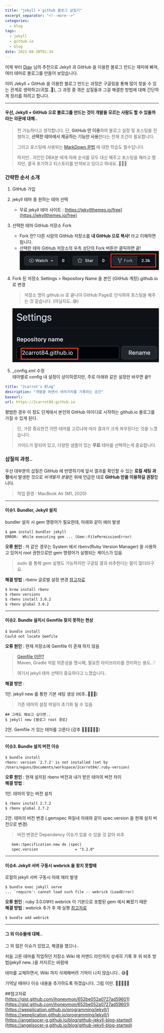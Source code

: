 ```yaml
---
title: "jekyll + github 블로그 삽질기"
excerpt_separator: "<!--more-->"
categories:
  - blog
tags:
  - jekyll
  - github.io
  - blog
date: 2021-08-30T01:34
---
```

어제 부터 [Djay](https://angelsocer-g.github.io/) 님의 추천으로 Jekyll 과 GitHub 을 이용한 블로그 만드는 재미에 빠져,
여러 테마로 블로그를 만들어 보았습니다.

이미 Jekyll + GitHub 을 이용한 블로그 만드는 과정은 구글링을 통해 많이 찾을 수 있는 관계로 생략하고(귀찮..🤢), 
그 과정 중 겪은 삽질들과 그걸 해결한 방법에 대해 간단하게 정리를 하려고 합니다.

---
  
#### 우선, Jekyll + GitHub 으로 블로그를 만드는 것이 개발을 모르는 사람도 할 수 있을까라는 의문에 대해..
> 전 가능하다고 생각합니다. 단, **GitHub 만 이용**하여 블로그 설정 및 포스팅을 진행하고, **선택한 테마에서 제공하는 기능만 사용**한다는 전제 조건이 필요합니다.
> 
> 그리고 포스팅에 사용되는 [MarkDown 문법](https://gist.github.com/ihoneymon/652be052a0727ad59601) 에 대한 학습도 필수입니다.
> 
> 하지만.. 지인인 DBA분 에게 아래 순서를 모두 대신 해주고 포스팅을 해라고 했지만, 결국 포기하고 티스토리를 만져보고 있다고 하네요..🤬🤬🤬

### 간략한 순서 소개
1. GitHub 가입
1. jekyll 테마 중 원하는 테마 선택  
   - 무료 jekyll 테마 사이트 : [https://jekyllthemes.io/free](https://jekyllthemes.io/free)  
1. 선택한 테마 GitHub 저장소 Fork
   - Fork 란? 다른 사람의 GitHub 저장소를 **내 GitHub 으로 복사!** 라고 이해하면 됩니다.
   - 선택한 테마 GitHub 저장소의 우측 상단의 Fork 버튼만 클릭하면 끝!   
   ![GitHub Fork](/images/posts/2021/08/github-fork.png)
1. Fork 된 저장소 Settings > Repository Name 을 본인 {GitHub 계정}.github.io 로 변경  
   > 저장소 명이 github.io 로 끝나야 GitHub Page로 인식하여 호스팅을 해주는 것 같습니다. (아닐지도..😅)  
   
   ![Repository Name 변경](/images/posts/2021/08/repository_rename.png)
1. _config.xml 수정  
 테마별로 config  내 설정이 상이하겠지만, 주로 아래와 같은 설정만 바꾸면 끝‼️ 
```yml
title: "2carrot's Blog"
description: "개발을 하면서 여러가지를 기록하는 공간"
baseurl: 
url: https://2carrot84.github.io 
```

평범한 경우 이 정도 단계에서 본인의 GitHub 아이디로 시작하는 github.io 블로그를 가질 수 있게 된다.
> 단, 가장 중요한건 어떤 테마를 고르냐에 따라 결과가 크게 좌우된다는 것을 느꼈습니다.
> 
> 가이드가 잘되어 있고, 다양한 샘플이 있는 **무료** 테마를 선택하는게 중요합니다.

### 삽질의 과정..
우선 대부분의 삽질은 GitHub 에 반영하기에 앞서 결과를 확인할 수 있는 **로컬 세팅 과정**에서 발생한 것으로 *비개발자 분들*은 위에 언급한 대로 **GitHub 만을 이용하길 권장**합니다.

> 작업 환경 : MacBook Air (M1, 2020)

---
#### 이슈1. Bundler, Jekyll 설치  
bundler 설치 시 gem 명령어가 필요한데, 아래와 같이 에러 발생
```shell
$ gem install bundler jekyll
ERROR:  While executing gem ... (Gem::FilePermissionError)
```
**오류 원인** : 저 같은 경우는 System 에서 rbenv(Ruby Version Manager) 을 사용하고 있어서 root 권한으로만 gem 명령어가 실행되는 케이스가 있음
> sudo 를 통해 gem 실행도 가능하지만 구글링 결과 비추한다는 말이 많더라구요.

**해결 방법** : rbenv 글로벌 설정 변경 [참고자료](https://jojoldu.tistory.com/288)
```shell
$ brew install rbenv
$ rbenv versions
$ rbenv install 3.0.2
$ rbenv global 3.0.2
```
---
#### 이슈2. Bundle 설치시 Gemfile 찾지 못하는 현상
```shell
$ bundle install
Could not locate Gemfile
```
**오류 원인** : 현재 저장소에 Gemfile 이 존재 하지 않음
> [Gemfile 이란?](https://ideveloper2.tistory.com/80)  
> Maven, Gradle 처럼 의존성을 명시해, 필요한 라이브러리를 관리하는 용도..❔
> 
> 여기서 jekyll 테마 선택이 중요하다고 느꼈습니다.. 

**해결 방안** :  

1안. jekyll new 를 통한 기본 세팅 생성 (비추..🙅🏻‍♂️)  
> 기존 테마의 설정 파일이 초기화 될 수 있음

```shell
## 그래도 해보고 싶다면..
$ jekyll new {블로그 root 경로}
```
2안. Gemfile 가 있는 테마를 고른다 (강추 👍🏼👍🏼👍🏼)

---
#### 이슈3. Bundle 설치 버전 이슈
```shell
$ bundle install
rbenv: version `2.7.2' is not installed (set by /Users/eguns/Documents/workspace/2carrot84/.ruby-version)
```
**오류 원인** : 현재 설치된 rbenv 버전과 내가 받은 테마의 버전 차이  
**해결 방법** : 

1안. 테마의 맞는 버전 설치
```shell
$ rbenv install 2.7.2
$ rbenv global 2.7.2
```

2안. 테마의 버전 변경 (.gemspec 파일내 아래와 같이 spec.version 을 현재 설치 버전으로 변경)
> 버전 변경은 Dependency 이슈가 있을 수 있을 것 같아 비추 

```shell
   Gem::Specification.new do |spec|
   spec.version                 = "3.2.0"
```
---
#### 이슈4. Jekyll 서버 구동시 webrick 을 찾지 못할때
로컬의 jekyll 서버 구동시 아래 에러 발생
```shell
$ bundle exec jekyll serve
... `require': cannot load such file -- webrick (LoadError)
```
**오류 원인** : ruby 3.0.0부터 webrick 이 기본으로 포함된 gem 에서 빠졌기 때문   
**해결 방법** : webrick 추가 후 재 실행 [참고자료](https://junho85.pe.kr/1850)
```shell
$ bundle add webrick
```
***
#### 그 외 이슈들에 대해..
그 외 많은 이슈가 있었고, 해결을 했으나.. 

처음 고른 테마를 작업하던 저장소 Wiki 에 커맨드 라인까지 상세히 기록 후 위 비추 방법(jekyll new..)을 저지르는 바람에 

테마를 교체하면서, Wiki 까지 삭제해버려 기억이 나지 않습니다.. 😅🤣

기억날 때마다 이슈 내용을 추가하도록 하겠습니다. 그럼 이만. 🥕👋🏼🖐🏼

##참고자료  
[https://gist.github.com/ihoneymon/652be052a0727ad59601](https://gist.github.com/ihoneymon/652be052a0727ad59601)  
[https://wepplication.github.io/programming/jekyll/](https://wepplication.github.io/programming/jekyll/)  
[https://angelsocer-g.github.io/blog/github-jekyll-blog-started](https://angelsocer-g.github.io/blog/github-jekyll-blog-started)  